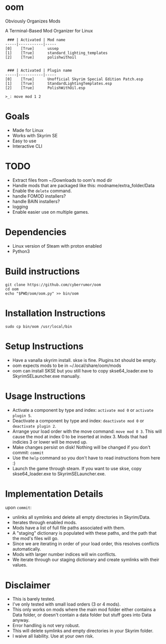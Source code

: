 # oom
Obviously Organizes Mods

A Terminal-Based Mod Organizer for Linux

```
 ### | Activated | Mod name
-----|-----------|-----
[0]    [True]      ussep
[1]    [True]      standard_lighting_templates
[2]    [True]      polishwithoil


 ### | Activated | Plugin name
-----|-----------|-----
[0]    [True]      Unofficial Skyrim Special Edition Patch.esp
[1]    [True]      StandardLightingTemplates.esp
[2]    [True]      PolishWithOil.esp

>_: move mod 1 2
```

# Goals
- Made for Linux
- Works with Skyrim SE
- Easy to use
- Interactive CLI

# TODO
- Extract files from ~/Downloads to oom's mod dir
- Handle mods that are packaged like this: modname/extra_folder/Data
- Enable the `delete` command.
- handle FOMOD installers?
- handle BAIN installers?
- logging
- Enable easier use on multiple games.

# Dependencies
- Linux version of Steam with proton enabled
- Python3

# Build instructions
```
git clone https://github.com/cyberrumor/oom
cd oom
echo "$PWD/oom/oom.py" >> bin/oom
```

# Installation Instructions
```
sudo cp bin/oom /usr/local/bin
```

# Setup Instructions
- Have a vanalla skyrim install. skse is fine. Plugins.txt should be empty.
- oom expects mods to be in ~/.local/share/oom/mods
- oom can install SKSE but you still have to copy skse64_loader.exe to SkyrimSELauncher.exe manually.


# Usage Instructions
- Activate a component by type and index: `activate mod 0` or `activate plugin 5`.
- Deactivate a component by type and index: `deactivate mod 0` or `deactivate plugin 2`.
- Arrange your load order with the move command: `move mod 0 3`.
  This will cause the mod at index 0 to be inserted at index 3. Mods that had indicies 3 or lower
  will be moved up.
- Make changes persist on disk! Nothing will be changed if you don't commit: `commit`
- Use the `help` command so you don't have to read instructions from here :)
- Launch the game through steam. If you want to use skse, copy skse64_loader.exe to SkyrimSELauncher.exe.


# Implementation Details

upon `commit`:

- unlinks all symlinks and delete all empty directories in Skyrim/Data.
- Iterates through enabled mods.
- Mods have a list of full file paths associated with them.
- A "staging" dictionary is populated with these paths, and the path that the mod's files will go.
- Since we are iterating in order of your load order, this resolves conflicts automatically.
- Mods with larger number indices will win conflicts.
- We iterate through our staging dictionary and create symlinks with their values.

# Disclaimer
- This is barely tested.
- I've only tested with small load orders (3 or 4 mods).
- This only works on mods where the main mod folder either contains a Data folder,
  or doesn't contain a data folder but stuff goes into Data anyway.
- Error handling is not very robust.
- This will delete symlinks and empty directories in your Skyrim folder.
- I waive all liability. Use at your own risk.


